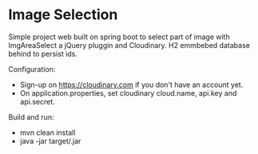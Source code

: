 Image Selection
===============
Simple project web built on spring boot to select part of image with ImgAreaSelect a jQuery pluggin and Cloudinary.
H2 emmbebed database behind to persist ids.

Configuration: 
* Sign-up on https://cloudinary.com if you don't have an account yet.
* On application.properties, set cloudinary cloud.name, api.key and api.secret.

Build and run:
* mvn clean install
* java -jar target/<jar name>.jar





